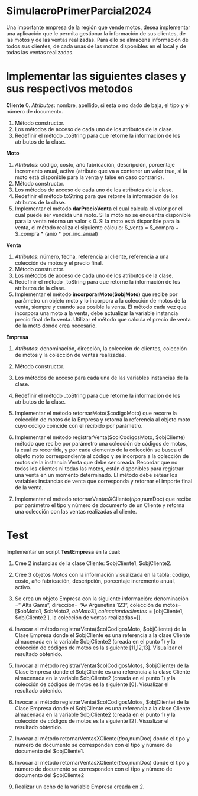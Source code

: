# SimulacroPrimerParcial2024

Una importante empresa de la región que vende motos, desea implementar una aplicación que le permita
gestionar la información de sus clientes, de las motos y de las ventas realizadas. Para ello se almacena
información de todos sus clientes, de cada unas de las motos disponibles en el local y de todas las ventas
realizadas.

# Implementar las siguientes clases y sus respectivos metodos
**Cliente**
0. *Atributos*:  nombre, apellido, si está o no dado de baja, el tipo y el número de documento.
1. Método constructor.
2. Los métodos de acceso de cada uno de los atributos de la clase.
3. Redefinir el método _toString para que retorne la información de los atributos de la clase.

**Moto**
1. *Atributos*: código, costo, año fabricación, descripción, porcentaje incremento anual, activa (atributo que va a contener un valor true, si la moto está disponible para la
venta y false en caso contrario).
2. Método constructor.
3. Los métodos de acceso de cada uno de los atributos de la clase.
4. Redefinir el método toString para que retorne la información de los atributos de la clase.
5. Implementar el método **darPrecioVenta** el cual calcula el valor por el cual puede ser vendida una moto.
Si la moto no se encuentra disponible para la venta retorna un valor < 0. Si la moto está disponible para
la venta, el método realiza el siguiente cálculo:
$_venta = $_compra + $_compra * (anio * por_inc_anual)

**Venta**
1. *Atributos*: número, fecha, referencia al cliente, referencia a una colección de motos y el precio final.
2. Método constructor.
3. Los métodos de acceso de cada uno de los atributos de la clase.
4. Redefinir el método _toString para que retorne la información de los atributos de la clase.
5. Implementar el método **incorporarMoto($objMoto)** que recibe por parámetro un objeto moto y lo incorpora a la colección de motos de la venta, siempre y cuando sea posible la venta. El método cada vez que incorpora una moto a la venta, debe actualizar la variable instancia precio final de la venta. Utilizar el método que calcula el precio de venta de la moto donde crea necesario.

**Empresa**
1. *Atributos*: denominación, dirección, la colección de clientes, colección de motos y la colección de ventas realizadas.
2. Método constructor.
3. Los métodos de acceso para cada una de las variables instancias de la clase.
4. Redefinir el método _toString para que retorne la información de los atributos de la clase.

5. Implementar el método retornarMoto($codigoMoto) que recorre la colección de motos de la Empresa y retorna la referencia al objeto moto cuyo código coincide con el recibido por parámetro.

6. Implementar el método registrarVenta($colCodigosMoto, $objCliente) método que recibe por parámetro una colección de códigos de motos, la cual es recorrida, y por cada elemento de la colección  se busca el objeto moto correspondiente al código y se incorpora a la colección de motos de la instancia Venta que debe ser creada. Recordar que no todos los clientes ni todas las motos, están disponibles para registrar una venta en un momento determinado.
El método debe setear los variables instancias de venta que corresponda y retornar el importe final de la
venta.

7. Implementar el método retornarVentasXCliente($tipo,$numDoc) que recibe por parámetro el tipo y número de documento de un Cliente y retorna una colección con las ventas realizadas al cliente.

# Test
Implementar un script **TestEmpresa** en la cual:
1. Cree 2 instancias de la clase Cliente: $objCliente1, $objCliente2.

2. Cree 3 objetos Motos con la información visualizada en la tabla: código, costo, año fabricación,
descripción, porcentaje incremento anual, activo.

4. Se crea un objeto Empresa con la siguiente información: denominación =” Alta Gama”, dirección= “Av Argenetina 123”, colección de motos= [$obMoto1, $obMoto2, $obMoto3] , colección de clientes = [$objCliente1, $objCliente2 ], la colección de ventas realizadas=[].

5. Invocar al método registrarVenta($colCodigosMoto, $objCliente) de la Clase Empresa donde el $objCliente es una referencia a la clase Cliente almacenada en la variable $objCliente2 (creada en el punto 1) y la colección de códigos de motos es la siguiente [11,12,13]. Visualizar el resultado obtenido.

6. Invocar al método registrarVenta($colCodigosMotos, $objCliente) de la Clase Empresa donde el $objCliente es una referencia a la clase Cliente almacenada en la variable $objCliente2 (creada en el punto 1) y la colección de códigos de motos es la siguiente [0]. Visualizar el resultado obtenido.

7. Invocar al método registrarVenta($colCodigosMotos, $objCliente) de la Clase Empresa donde el $objCliente es una referencia a la clase Cliente almacenada en la variable $objCliente2 (creada en el punto 1) y la colección de códigos de motos es la siguiente [2]. Visualizar el resultado obtenido.

8. Invocar al método retornarVentasXCliente($tipo,$numDoc) donde el tipo y número de documento se corresponden con el tipo y número de documento del $objCliente1.

9. Invocar al método retornarVentasXCliente($tipo,$numDoc) donde el tipo y número de documento se corresponden con el tipo y número de documento del $objCliente2

10. Realizar un echo de la variable Empresa creada en 2.